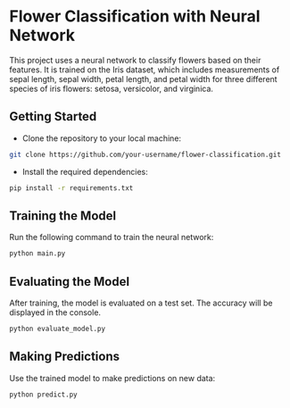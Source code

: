 # Flower Classification with Neural Network

This project uses a neural network to classify flowers based on their features. It is trained on the Iris dataset, which includes measurements of sepal length, sepal width, petal length, and petal width for three different species of iris flowers: setosa, versicolor, and virginica.

## Getting Started

- Clone the repository to your local machine:

```bash
git clone https://github.com/your-username/flower-classification.git
```

- Install the required dependencies:

```bash
pip install -r requirements.txt
```

## Training the Model
Run the following command to train the neural network:

```bash
python main.py
```

## Evaluating the Model

After training, the model is evaluated on a test set. The accuracy will be displayed in the console.

```bash
python evaluate_model.py
```

## Making Predictions

Use the trained model to make predictions on new data:

```bash
python predict.py
```
